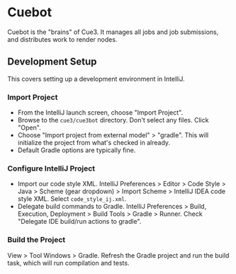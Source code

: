 # Cuebot

Cuebot is the "brains" of Cue3. It manages all jobs and job submissions, and
distributes work to render nodes.

## Development Setup

This covers setting up a development environment in IntelliJ.

### Import Project

- From the IntelliJ launch screen, choose "Import Project".
- Browse to the `cue3/cue3bot` directory. Don't select any files. Click "Open".
- Choose "Import project from external model" > "gradle". This will initialize the project from
  what's checked in already.
- Default Gradle options are typically fine.

### Configure IntelliJ Project

- Import our code style XML. IntelliJ Preferences > Editor > Code Style > Java >
  Scheme (gear dropdown) > Import Scheme > IntelliJ IDEA code style XML.
  Select `code_style_ij.xml`.
- Delegate build commands to Gradle. IntelliJ Preferences > Build, Execution, Deployment >
  Build Tools > Gradle > Runner. Check "Delegate IDE build/run actions to gradle".

### Build the Project

View > Tool Windows > Gradle. Refresh the Gradle project and run the build task, which will
run compilation and tests.

